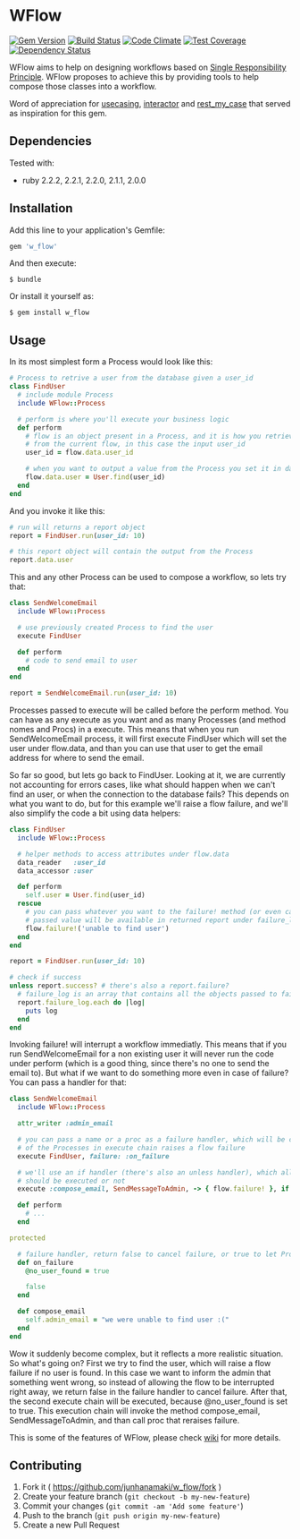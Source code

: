 # WFlow

[![Gem Version](https://badge.fury.io/rb/w_flow.svg)](http://badge.fury.io/rb/w_flow)
[![Build Status](https://travis-ci.org/junhanamaki/w_flow.svg?branch=master)](https://travis-ci.org/junhanamaki/w_flow)
[![Code Climate](https://codeclimate.com/github/junhanamaki/w_flow.png)](https://codeclimate.com/github/junhanamaki/w_flow)
[![Test Coverage](https://codeclimate.com/github/junhanamaki/w_flow/coverage.png)](https://codeclimate.com/github/junhanamaki/w_flow)
[![Dependency Status](https://gemnasium.com/junhanamaki/w_flow.svg)](https://gemnasium.com/junhanamaki/w_flow)

WFlow aims to help on designing workflows based on [Single
Responsibility Principle](http://en.wikipedia.org/wiki/Single_responsibility_principle). WFlow
proposes to achieve this by providing tools to help compose those classes into a workflow.

Word of appreciation for [usecasing](https://github.com/tdantas/usecasing),
[interactor](https://github.com/collectiveidea/interactor) and
[rest_my_case](https://github.com/goncalvesjoao/rest_my_case) that served as
inspiration for this gem.

## Dependencies

Tested with:

  * ruby 2.2.2, 2.2.1, 2.2.0, 2.1.1, 2.0.0

## Installation

Add this line to your application's Gemfile:

```ruby
gem 'w_flow'
```

And then execute:

    $ bundle

Or install it yourself as:

    $ gem install w_flow

## Usage

In its most simplest form a Process would look like this:

```ruby
# Process to retrive a user from the database given a user_id
class FindUser
  # include module Process
  include WFlow::Process

  # perform is where you'll execute your business logic
  def perform
    # flow is an object present in a Process, and it is how you retrieve data
    # from the current flow, in this case the input user_id
    user_id = flow.data.user_id

    # when you want to output a value from the Process you set it in data
    flow.data.user = User.find(user_id)
  end
end
```

And you invoke it like this:

```ruby
# run will returns a report object
report = FindUser.run(user_id: 10)

# this report object will contain the output from the Process
report.data.user
```

This and any other Process can be used to compose a workflow, so lets try that:

```ruby
class SendWelcomeEmail
  include WFlow::Process

  # use previously created Process to find the user
  execute FindUser

  def perform
    # code to send email to user
  end
end

report = SendWelcomeEmail.run(user_id: 10)
```

Processes passed to execute will be called before the perform method. You can
have as any execute as you want and as many Processes (and method nomes and Procs) in a execute.
This means that when you run SendWelcomeEmail process, it will first execute FindUser which will
set the user under flow.data, and than you can use that user to get the email address
for where to send the email.

So far so good, but lets go back to FindUser. Looking at it, we are currently not accounting for
errors cases, like what should happen when we can't find an user, or when the connection to the
database fails? This depends on what you want to do, but for this example we'll raise a flow failure,
and we'll also simplify the code a bit using data helpers:

```ruby
class FindUser
  include WFlow::Process

  # helper methods to access attributes under flow.data
  data_reader   :user_id
  data_accessor :user

  def perform
    self.user = User.find(user_id)
  rescue
    # you can pass whatever you want to the failure! method (or even call it without arguments)
    # passed value will be available in returned report under failure_log
    flow.failure!('unable to find user')
  end
end

report = FindUser.run(user_id: 10)

# check if success
unless report.success? # there's also a report.failure?
  # failure_log is an array that contains all the objects passed to failure!
  report.failure_log.each do |log|
    puts log
  end
end
```

Invoking failure! will interrupt a workflow immediatly. This means that if you run
SendWelcomeEmail for a non existing user it will never run the code under perform (which
is a good thing, since there's no one to send the email to). But what if we want to do
something more even in case of failure? You can pass a handler for that:

```ruby
class SendWelcomeEmail
  include WFlow::Process

  attr_writer :admin_email

  # you can pass a name or a proc as a failure handler, which will be called if one
  # of the Processes in execute chain raises a flow failure
  execute FindUser, failure: :on_failure

  # we'll use an if handler (there's also an unless handler), which allows us to control if a execute chain
  # should be executed or not
  execute :compose_email, SendMessageToAdmin, -> { flow.failure! }, if: -> { @no_user_found }

  def perform
    # ...
  end

protected

  # failure handler, return false to cancel failure, or true to let Process fail
  def on_failure
    @no_user_found = true

    false
  end

  def compose_email
    self.admin_email = "we were unable to find user :("
  end
end
```

Wow it suddenly become complex, but it reflects a more realistic situation. So what's
going on? First we try to find the user, which will raise a flow failure if no user
is found. In this case we want to inform the admin that something went wrong, so instead of allowing
the flow to be interrupted right away, we return false in the failure handler to cancel failure.
After that, the second execute chain will be executed, because @no_user_found is set to true. This
execution chain will invoke the method compose_email, SendMessageToAdmin, and than
call proc that reraises failure.

This is some of the features of WFlow, please check [wiki](https://github.com/junhanamaki/w_flow/wiki) for more details.

## Contributing

1. Fork it ( https://github.com/junhanamaki/w_flow/fork )
2. Create your feature branch (`git checkout -b my-new-feature`)
3. Commit your changes (`git commit -am 'Add some feature'`)
4. Push to the branch (`git push origin my-new-feature`)
5. Create a new Pull Request
